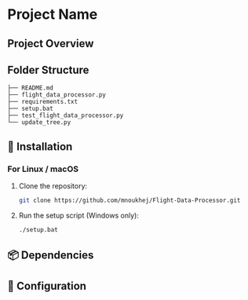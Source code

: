 # Project Name

## Project Overview


## Folder Structure

<!-- TREE_START -->
```
├── README.md
├── flight_data_processor.py
├── requirements.txt
├── setup.bat
├── test_flight_data_processor.py
└── update_tree.py
```
<!-- TREE_END -->


## 🚀 Installation

### For Linux / macOS

1. Clone the repository:
   ```bash
   git clone https://github.com/mnoukhej/Flight-Data-Processor.git

2. Run the setup script (Windows only):
   ```bash
   ./setup.bat


## 📦 Dependencies
<!-- - Python 3.7+
- pandas
- openpyxl
- numpy -->

## 🔧 Configuration

